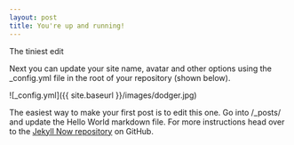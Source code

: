 ```yaml
---
layout: post
title: You're up and running!
---
```


The tiniest edit

Next you can update your site name, avatar and other options using the _config.yml file in the root of your repository (shown below).

![_config.yml]({{ site.baseurl }}/images/dodger.jpg)

The easiest way to make your first post is to edit this one. Go into /_posts/ and update the Hello World markdown file. For more instructions head over to the [Jekyll Now repository](https://github.com/barryclark/jekyll-now) on GitHub.
